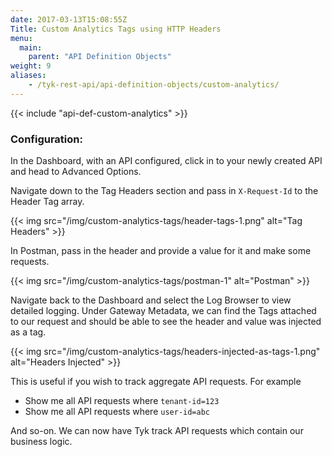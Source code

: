 ```yaml
---
date: 2017-03-13T15:08:55Z
Title: Custom Analytics Tags using HTTP Headers
menu:
  main:
    parent: "API Definition Objects"
weight: 9
aliases:
    - /tyk-rest-api/api-definition-objects/custom-analytics/
--- 
```


{{< include "api-def-custom-analytics" >}}

### Configuration:

In the Dashboard, with an API configured, click in to your newly created API and head to Advanced Options. 

Navigate down to the Tag Headers section and pass in `X-Request-Id` to the Header Tag array. 

{{< img src="/img/custom-analytics-tags/header-tags-1.png" alt="Tag Headers" >}}

In Postman, pass in the header and provide a value for it and make some requests. 

{{< img src="/img/custom-analytics-tags/postman-1" alt="Postman" >}}

Navigate back to the Dashboard and select the Log Browser to view detailed logging. Under Gateway Metadata, we can find the Tags attached to our request and should be able to see the header and value was injected as a tag.

{{< img src="/img/custom-analytics-tags/headers-injected-as-tags-1.png" alt="Headers Injected" >}}

This is useful if you wish to track aggregate API requests.  For example
- Show me all API requests where `tenant-id=123` 
- Show me all API requests where `user-id=abc`

And so-on.  We can now have Tyk track API requests which contain our business logic.